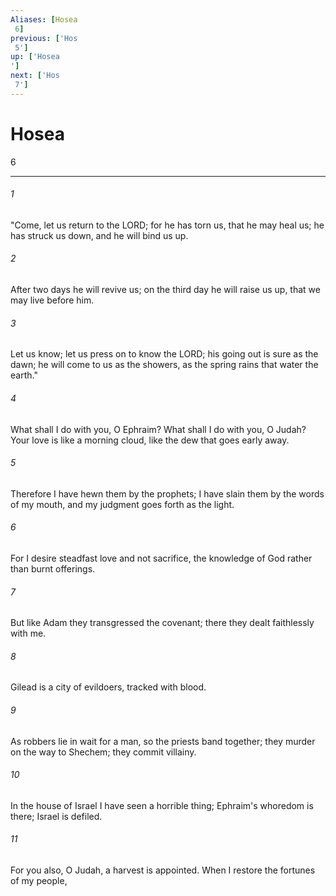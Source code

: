 ```yaml
---
Aliases: [Hosea 6]
previous: ['Hos 5']
up: ['Hosea']
next: ['Hos 7']
---
```

# Hosea 6

***
 

###### 1 
"Come, let us return to the LORD;  for he has torn us, that he may heal us;  he has struck us down, and he will bind us up.   

###### 2 
After two days he will revive us;  on the third day he will raise us up,  that we may live before him.   

###### 3 
Let us know; let us press on to know the LORD;  his going out is sure as the dawn;  he will come to us as the showers,  as the spring rains that water the earth."  

###### 4 
What shall I do with you, O Ephraim?  What shall I do with you, O Judah?  Your love is like a morning cloud,  like the dew that goes early away.   

###### 5 
Therefore I have hewn them by the prophets;  I have slain them by the words of my mouth,  and my judgment goes forth as the light.   

###### 6 
For I desire steadfast love and not sacrifice,  the knowledge of God rather than burnt offerings.  

###### 7 
But like Adam they transgressed the covenant;  there they dealt faithlessly with me.   

###### 8 
Gilead is a city of evildoers,  tracked with blood.   

###### 9 
As robbers lie in wait for a man,  so the priests band together;  they murder on the way to Shechem;  they commit villainy.   

###### 10 
In the house of Israel I have seen a horrible thing;  Ephraim's whoredom is there; Israel is defiled.  

###### 11 
For you also, O Judah, a harvest is appointed. When I restore the fortunes of my people,
